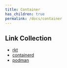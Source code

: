 ```yaml
---
title: Container
has_children: true
permalink: /docs/container
---
```

## Link Collection

- [rkt](http://rocket.readthedocs.org/en/latest/Documentation/commands/)
- [containerd](https://github.com/projectatomic/containerd/blob/master/docs/cli.md)
- [podman](https://docs.podman.io/en/latest/)
